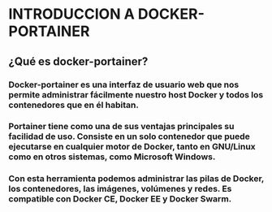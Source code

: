 # INTRODUCCION A DOCKER-PORTAINER

## ¿Qué es docker-portainer?

### Docker-portainer es una interfaz de usuario web que nos permite administrar fácilmente nuestro host Docker y todos los contenedores que en él habitan.
### Portainer tiene como una de sus ventajas principales su facilidad de uso. Consiste en un solo contenedor que puede ejecutarse en cualquier motor de Docker, tanto en GNU/Linux como en otros sistemas, como Microsoft Windows.
### Con esta herramienta podemos administrar las pilas de Docker, los contenedores, las imágenes, volúmenes y redes. Es compatible con Docker CE, Docker EE y Docker Swarm.
